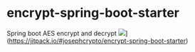 # encrypt-spring-boot-starter
Spring boot AES encrypt and decrypt
![](https://jitpack.io/v/josephcrypto/encrypt-spring-boot-starter.svg)](https://jitpack.io/#josephcrypto/encrypt-spring-boot-starter)
